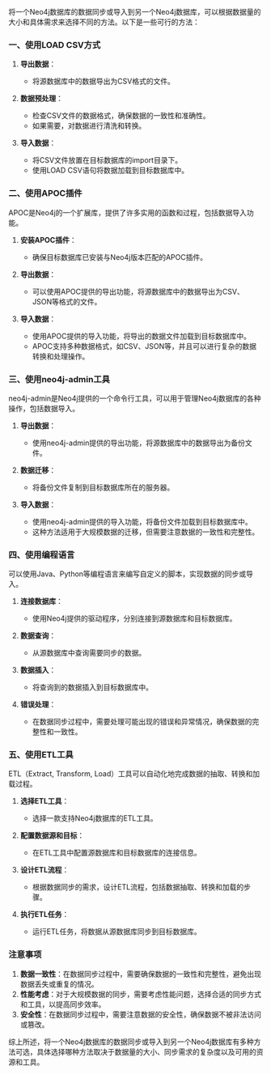 将一个Neo4j数据库的数据同步或导入到另一个Neo4j数据库，可以根据数据量的大小和具体需求来选择不同的方法。以下是一些可行的方法：

### 一、使用LOAD CSV方式

1. **导出数据**：

	* 将源数据库中的数据导出为CSV格式的文件。

2. **数据预处理**：

	* 检查CSV文件的数据格式，确保数据的一致性和准确性。
	* 如果需要，对数据进行清洗和转换。

3. **导入数据**：

	* 将CSV文件放置在目标数据库的import目录下。
	* 使用LOAD CSV语句将数据加载到目标数据库中。

### 二、使用APOC插件

APOC是Neo4j的一个扩展库，提供了许多实用的函数和过程，包括数据导入功能。

1. **安装APOC插件**：

	* 确保目标数据库已安装与Neo4j版本匹配的APOC插件。

2. **导出数据**：

	* 可以使用APOC提供的导出功能，将源数据库中的数据导出为CSV、JSON等格式的文件。

3. **导入数据**：

	* 使用APOC提供的导入功能，将导出的数据文件加载到目标数据库中。
	* APOC支持多种数据格式，如CSV、JSON等，并且可以进行复杂的数据转换和处理操作。

### 三、使用neo4j-admin工具

neo4j-admin是Neo4j提供的一个命令行工具，可以用于管理Neo4j数据库的各种操作，包括数据导入。

1. **导出数据**：

	* 使用neo4j-admin提供的导出功能，将源数据库中的数据导出为备份文件。

2. **数据迁移**：

	* 将备份文件复制到目标数据库所在的服务器。

3. **导入数据**：

	* 使用neo4j-admin提供的导入功能，将备份文件加载到目标数据库中。
	* 这种方法适用于大规模数据的迁移，但需要注意数据的一致性和完整性。

### 四、使用编程语言

可以使用Java、Python等编程语言来编写自定义的脚本，实现数据的同步或导入。

1. **连接数据库**：

	* 使用Neo4j提供的驱动程序，分别连接到源数据库和目标数据库。

2. **数据查询**：

	* 从源数据库中查询需要同步的数据。

3. **数据插入**：

	* 将查询到的数据插入到目标数据库中。

4. **错误处理**：

	* 在数据同步过程中，需要处理可能出现的错误和异常情况，确保数据的完整性和一致性。

### 五、使用ETL工具

ETL（Extract, Transform, Load）工具可以自动化地完成数据的抽取、转换和加载过程。

1. **选择ETL工具**：

	* 选择一款支持Neo4j数据库的ETL工具。

2. **配置数据源和目标**：

	* 在ETL工具中配置源数据库和目标数据库的连接信息。

3. **设计ETL流程**：

	* 根据数据同步的需求，设计ETL流程，包括数据抽取、转换和加载的步骤。

4. **执行ETL任务**：

	* 运行ETL任务，将数据从源数据库同步到目标数据库。

### 注意事项

1. **数据一致性**：在数据同步过程中，需要确保数据的一致性和完整性，避免出现数据丢失或重复的情况。
2. **性能考虑**：对于大规模数据的同步，需要考虑性能问题，选择合适的同步方式和工具，以提高同步效率。
3. **安全性**：在数据同步过程中，需要注意数据的安全性，确保数据不被非法访问或篡改。

综上所述，将一个Neo4j数据库的数据同步或导入到另一个Neo4j数据库有多种方法可选，具体选择哪种方法取决于数据量的大小、同步需求的复杂度以及可用的资源和工具。